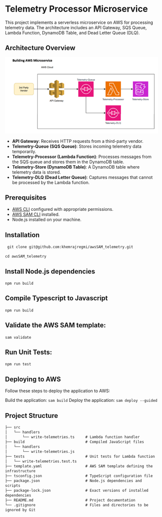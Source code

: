 # Telemetry Processor Microservice

This project implements a serverless microservice on AWS for processing telemetry data. The architecture includes an API Gateway, SQS Queue, Lambda Function, DynamoDB Table, and Dead Letter Queue (DLQ).

## Architecture Overview

![Architecture Diagram](./src/images/architecturediagram.png)

- **API Gateway**: Receives HTTP requests from a third-party vendor.
- **Telemetry-Queue (SQS Queue)**: Stores incoming telemetry data temporarily.
- **Telemetry-Processor (Lambda Function)**: Processes messages from the SQS queue and stores them in the DynamoDB table.
- **Telemetry-Store (DynamoDB Table)**: A DynamoDB table where telemetry data is stored.
- **Telemetry-DLQ (Dead Letter Queue)**: Captures messages that cannot be processed by the Lambda function.

## Prerequisites

- [AWS CLI](https://aws.amazon.com/cli/) configured with appropriate permissions.
- [AWS SAM CLI](https://aws.amazon.com/serverless/sam/) installed.
- Node.js installed on your machine.

## Installation 

`` git clone git@github.com:khemrajregmi/awsSAM_telemetry.git``

``cd awsSAM_telemetry ``

## Install Node.js dependencies
``npm run build``
## Compile Typescript to Javascript 
``npm run build``

## Validate the AWS SAM template:
``sam validate``


## Run Unit Tests:
``npm run test``

## Deploying to AWS
Follow these steps to deploy the application to AWS:

Build the application:
``sam build``
Deploy the application:
``sam deploy --guided``

 



## Project Structure

```plaintext
├── src
│   └── handlers
│       └── write-telemetries.ts     # Lambda function handler
├── build                            # Compiled JavaScript files
│   └── handlers
│       └── write-telemetries.js
├── tests                            # Unit tests for Lambda function
│   └── write-telemetries.test.ts
├── template.yaml                    # AWS SAM template defining the infrastructure
├── tsconfig.json                    # TypeScript configuration file
├── package.json                     # Node.js dependencies and scripts
├── package-lock.json                # Exact versions of installed dependencies
├── README.md                        # Project documentation
└── .gitignore                       # Files and directories to be ignored by Git 

